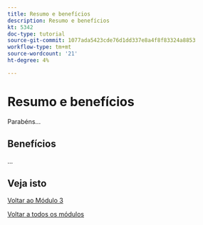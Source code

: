 ```yaml
---
title: Resumo e benefícios
description: Resumo e benefícios
kt: 5342
doc-type: tutorial
source-git-commit: 1077ada5423cde76d1dd337e8a4f8f83324a8853
workflow-type: tm+mt
source-wordcount: '21'
ht-degree: 4%

---
```


# Resumo e benefícios

Parabéns...

## Benefícios

...

## Veja isto


[Voltar ao Módulo 3](./rtcdp.md)

[Voltar a todos os módulos](../../../overview.md)
